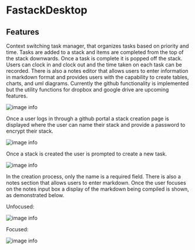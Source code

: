 # FastackDesktop

## Features

Context switching task manager, that organizes tasks based on priority and time. Tasks are added to a stack and items are completed from the top of the stack downwards. Once a task is complete it is popped off the stack. Users can clock in and clock out and the time taken on each task can be recorded. There is also a notes editor that allows users to enter information in markdown format and provides users with the capability to create tables, charts, and uml diagrams. Currently the github functionality is implemented but the utility functions for dropbox and google drive are upcoming features. 

![image info](https://raw.githubusercontent.com/ssajnani/FastackDesktop/master/demo/fastack_main.PNG)

Once a user logs in through a github portal a stack creation page is displayed where the user can name their stack and provide a password to encrypt their stack.

![image info](https://raw.githubusercontent.com/ssajnani/FastackDesktop/master/demo/stack_creation.PNG)

Once a stack is created the user is prompted to create a new task.

![image info](https://raw.githubusercontent.com/ssajnani/FastackDesktop/master/demo/new_task.PNG)

In the creation process, only the name is a required field. There is also a notes section that allows users to enter markdown. Once the user focuses on the notes input box a display of the markdown being compiled is shown, as demonstrated below.

Unfocused:

![image info](https://raw.githubusercontent.com/ssajnani/FastackDesktop/master/demo/notes_closed.PNG)

Focused:

![image info](https://raw.githubusercontent.com/ssajnani/FastackDesktop/master/demo/notes_open.PNG)
